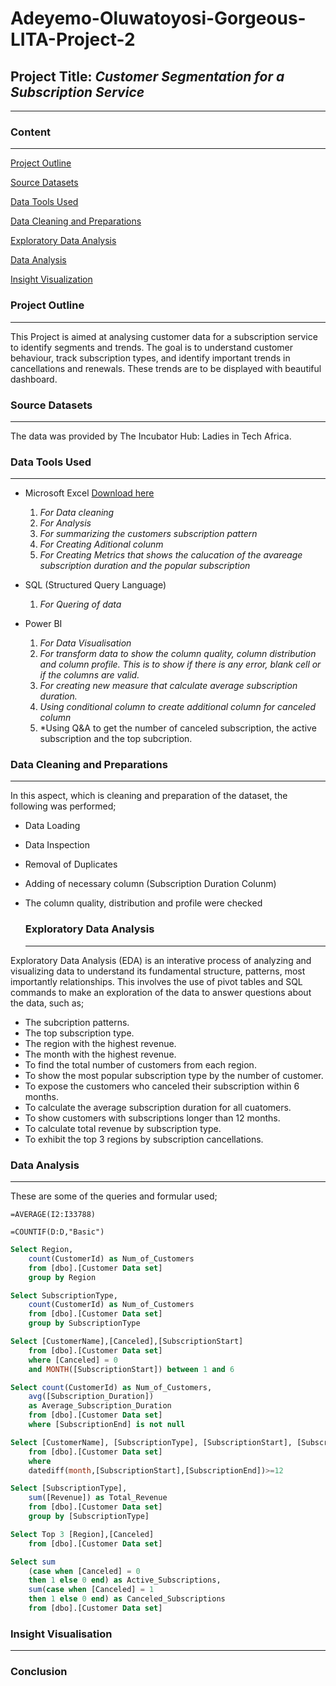 # Adeyemo-Oluwatoyosi-Gorgeous-LITA-Project-2

## Project Title: _*Customer Segmentation for a Subscription Service*_

---
### Content
---
[Project Outline](#project-outline)

[Source Datasets](#source-datasets)

[Data Tools Used](#data-tools-used)

[Data Cleaning and Preparations](#data-cleaning-and-preparations)

[Exploratory Data Analysis](#exploratory-data-analysis)

[Data Analysis](#data-analysis)

[Insight Visualization](#insight-visualization)

### Project Outline
---
  This Project is aimed at analysing customer data for a subscription service to identify segments and trends. The goal is to understand customer behaviour, track subscription types, and identify important trends in cancellations and renewals. These trends are to be displayed with beautiful dashboard.
  
  ### Source Datasets
---
  The data was provided by The Incubator Hub: Ladies in Tech Africa.
  
### Data Tools Used
---
  - Microsoft Excel [Download here](https://www.microsoft.com)
      1. *For Data cleaning*
      2. *For Analysis*
      3. *For summarizing the customers subscription pattern*
      4. *For Creating Aditional colunm*
      5. *For Creating Metrics that shows the calucation of the avareage subscription duration and the popular subscription*
  - SQL (Structured Query Language)
      1. *For Quering of data*
           
  - Power BI
      1. *For Data Visualisation*
      2. *For transform data to show the column quality, column distribution and column profile. This is to show if there is any error, blank cell or if the columns are valid.*
      3. *For creating new measure that calculate average subscription duration.*
      4. *Using conditional column to create additional column for canceled column*
      5. *Using Q&A to get the number of canceled subscription, the active subscription and the top subcription.

### Data Cleaning and Preparations
---
  In this aspect, which is cleaning and preparation of the dataset, the following was performed;
- Data Loading
- Data Inspection
- Removal of Duplicates
- Adding of necessary column (Subscription Duration Colunm)
- The column quality, distribution and profile were checked 
    
  ### Exploratory Data Analysis
  ---
Exploratory Data Analysis (EDA) is an interative process of analyzing and visualizing data to understand its fundamental structure, patterns, most importantly relationships.
  This involves the use of pivot tables and SQL commands to make an exploration of the data to answer questions about the data, such as;
  - The subcription patterns.
  - The top subscription type.
  - The region with the highest revenue.
  - The month with the highest revenue.
  - To find the total number of customers from each region.
  - To show the most popular subscription type by the number of customer.
  - To expose the customers who canceled their subscription within 6 months.
  - To calculate the average subscription duration for all cuatomers.
  - To show customers with subscriptions longer than 12 months.
  - To calculate total revenue by subscription type.
  - To exhibit the top 3 regions by subscription cancellations.

### Data Analysis
---
  These are some of the queries and formular used;
```EXCEL
=AVERAGE(I2:I33788)
```
```EXCEL
=COUNTIF(D:D,"Basic")
```
```SQL
Select Region,
	count(CustomerId) as Num_of_Customers
	from [dbo].[Customer Data set]
	group by Region
```
```SQL
Select SubscriptionType,
	count(CustomerId) as Num_of_Customers
	from [dbo].[Customer Data set]
	group by SubscriptionType
```
```SQL
Select [CustomerName],[Canceled],[SubscriptionStart]
	from [dbo].[Customer Data set]
	where [Canceled] = 0
	and MONTH([SubscriptionStart]) between 1 and 6
```
```SQL
Select count(CustomerId) as Num_of_Customers,
	avg([Subscription_Duration])
	as Average_Subscription_Duration
	from [dbo].[Customer Data set]
	where [SubscriptionEnd] is not null
```
```SQL
Select [CustomerName], [SubscriptionType], [SubscriptionStart], [SubscriptionEnd]
	from [dbo].[Customer Data set]
	where 
	datediff(month,[SubscriptionStart],[SubscriptionEnd])>=12
```
```SQL
Select [SubscriptionType],
	sum([Revenue]) as Total_Revenue
	from [dbo].[Customer Data set]
	group by [SubscriptionType]
```
```SQL
Select Top 3 [Region],[Canceled]
	from [dbo].[Customer Data set]
```
```SQL
Select sum
	(case when [Canceled] = 0
	then 1 else 0 end) as Active_Subscriptions,
	sum(case when [Canceled] = 1
	then 1 else 0 end) as Canceled_Subscriptions
	from [dbo].[Customer Data set]
```

### Insight Visualisation
---

### Conclusion
